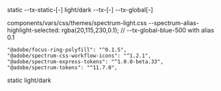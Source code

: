 static
--tx-static-<colorname>[-<luminecence>]
light/dark
--tx-<colorname>[-<luminecence>]
--tx-global[-<luminecence>]


components/vars/css/themes/spectrum-light.css
--spectrum-alias-highlight-selected: rgba(20,115,230,0.1); // --tx-global-blue-500 with alias 0.1

    "@adobe/focus-ring-polyfill": "^0.1.5",
    "@adobe/spectrum-css-workflow-icons": "^1.2.1",
    "@adobe/spectrum-express-tokens": "^1.0.0-beta.33",
    "@adobe/spectrum-tokens": "^11.7.0",

static
light/dark
